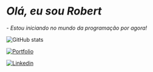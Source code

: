 # _Olá, eu sou Robert_
 _- Estou iniciando no mundo da programação por agora!_
 
 

![GitHub stats](https://github-readme-stats.vercel.app/api?username=robertsmaio&show_icons=true&theme=radical)

[![Portfolio](https://img.shields.io/badge/website-000000?style=for-the-badge&logo=About.me&logoColor=white)](https://beacons.ai/robertsmaio)

[![Linkedin](https://img.shields.io/badge/LinkedIn-0077B5?style=for-the-badge&logo=linkedin&logoColor=white)](https://www.linkedin.com/in/robert-s-maio-62b38019a/)
